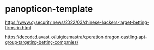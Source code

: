 # panopticon-template

https://www.cysecurity.news/2022/03/chinese-hackers-target-betting-firms-in.html

https://decoded.avast.io/luigicamastra/operation-dragon-castling-apt-group-targeting-betting-companies/
